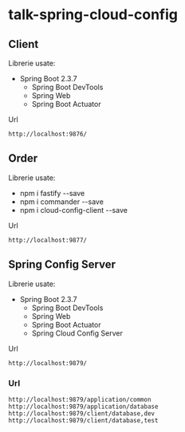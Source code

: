 # talk-spring-cloud-config

## Client
Librerie usate:
- Spring Boot 2.3.7
    - Spring Boot DevTools
    - Spring Web
    - Spring Boot Actuator
    
Url
```
http://localhost:9876/
```

## Order
Librerie usate:
- npm i fastify --save
- npm i commander --save
- npm i cloud-config-client --save

Url
```
http://localhost:9877/
```

## Spring Config Server
Librerie usate:
- Spring Boot 2.3.7
    - Spring Boot DevTools
    - Spring Web
    - Spring Boot Actuator
    - Spring Cloud Config Server
    
Url
```
http://localhost:9879/
```

### Url
```
http://localhost:9879/application/common
http://localhost:9879/application/database
http://localhost:9879/client/database,dev
http://localhost:9879/client/database,test
```